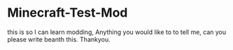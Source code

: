 Minecraft-Test-Mod
==================
this is so I can learn modding,
Anything you would like to to tell me, can you please write beanth this. 
Thankyou.
